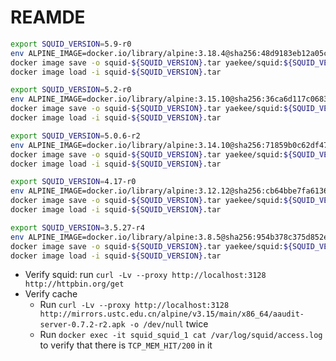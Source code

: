 # REAMDE

```bash
export SQUID_VERSION=5.9-r0
env ALPINE_IMAGE=docker.io/library/alpine:3.18.4@sha256:48d9183eb12a05c99bcc0bf44a003607b8e941e1d4f41f9ad12bdcc4b5672f86 ../build-docker.sh -w .
docker image save -o squid-${SQUID_VERSION}.tar yaekee/squid:${SQUID_VERSION}
docker image load -i squid-${SQUID_VERSION}.tar

export SQUID_VERSION=5.2-r0
env ALPINE_IMAGE=docker.io/library/alpine:3.15.10@sha256:36ca6d117c068378d5461b959d019eabe8877770f13e11e54a5ce9f3827a7e72 ../build-docker.sh -w .
docker image save -o squid-${SQUID_VERSION}.tar yaekee/squid:${SQUID_VERSION}
docker image load -i squid-${SQUID_VERSION}.tar

export SQUID_VERSION=5.0.6-r2
env ALPINE_IMAGE=docker.io/library/alpine:3.14.10@sha256:71859b0c62df47efaeae4f93698b56a8dddafbf041778fd668bbd1ab45a864f8 ../build-docker.sh -w .
docker image save -o squid-${SQUID_VERSION}.tar yaekee/squid:${SQUID_VERSION}
docker image load -i squid-${SQUID_VERSION}.tar

export SQUID_VERSION=4.17-r0
env ALPINE_IMAGE=docker.io/library/alpine:3.12.12@sha256:cb64bbe7fa613666c234e1090e91427314ee18ec6420e9426cf4e7f314056813 ../build-docker.sh -w .
docker image save -o squid-${SQUID_VERSION}.tar yaekee/squid:${SQUID_VERSION}
docker image load -i squid-${SQUID_VERSION}.tar

export SQUID_VERSION=3.5.27-r4
env ALPINE_IMAGE=docker.io/library/alpine:3.8.5@sha256:954b378c375d852eb3c63ab88978f640b4348b01c1b3456a024a81536dafbbf4 ../build-docker.sh -w .
docker image save -o squid-${SQUID_VERSION}.tar yaekee/squid:${SQUID_VERSION}
docker image load -i squid-${SQUID_VERSION}.tar
```

- Verify squid: run `curl -Lv --proxy http://localhost:3128 http://httpbin.org/get`
- Verify cache
  - Run `curl -Lv --proxy http://localhost:3128 http://mirrors.ustc.edu.cn/alpine/v3.15/main/x86_64/aaudit-server-0.7.2-r2.apk -o /dev/null` twice
  - Run `docker exec -it squid_squid_1 cat /var/log/squid/access.log` to verify that there is `TCP_MEM_HIT/200` in it
